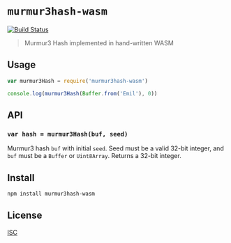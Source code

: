 # `murmur3hash-wasm`

[![Build Status](https://travis-ci.org/hyperdivision/murmur3hash-wasm.svg?branch=master)](https://travis-ci.org/hyperdivision/murmur3hash-wasm)

> Murmur3 Hash implemented in hand-written WASM

## Usage

```js
var murmur3Hash = require('murmur3hash-wasm')

console.log(murmur3Hash(Buffer.from('Emil'), 0))
```

## API

### `var hash = murmur3Hash(buf, seed)`

Murmur3 hash `buf` with initial `seed`. Seed must be a valid 32-bit integer, and
`buf` must be a `Buffer` or `Uint8Array`. Returns a 32-bit integer.

## Install

```sh
npm install murmur3hash-wasm
```

## License

[ISC](LICENSE)
